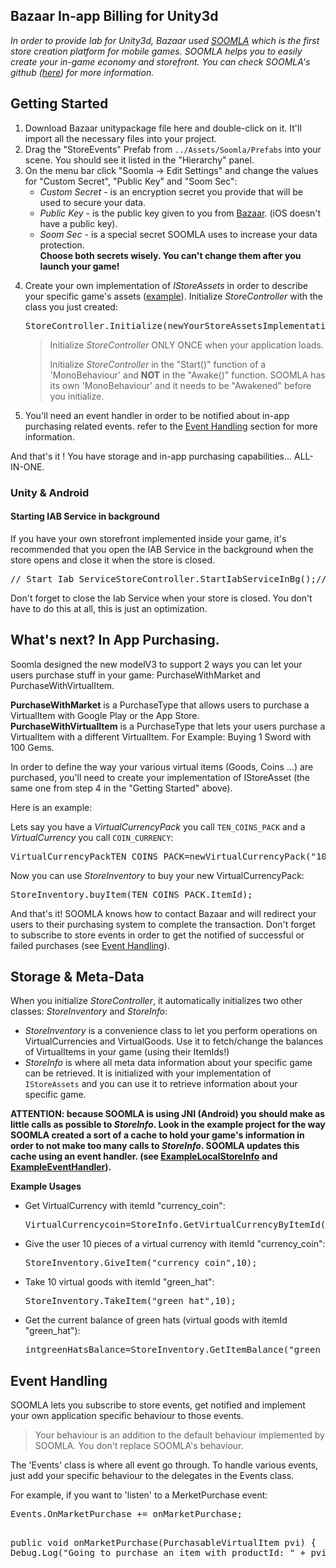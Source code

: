 <article class="markdown-body entry-content" itemprop="mainContentOfPage">
  <h2>Bazaar In-app Billing for Unity3d</h2>
  <p><em>In order to provide Iab for Unity3d, Bazaar used <a href="http://soom.la">SOOMLA</a> which is the first store creation platform for mobile games. SOOMLA   helps you to easily create your in-game economy and storefront. You can check SOOMLA's github  <a href="https://github.com/soomla/unity3d-store"> (here</a>) for more information.</em></p>
  <h2><a name="getting-started" class="anchor" href="#getting-started"><span class="octicon octicon-link"></span></a>Getting Started</h2><ol>
    <li>Download  Bazaar unitypackage file here and double-click on it. It'll import all the necessary files into your project.</li><li>Drag the "StoreEvents" Prefab from <code>../Assets/Soomla/Prefabs</code> into your scene. You should see it listed in the "Hierarchy" panel.</li><li>On the menu bar click "Soomla -&gt; Edit Settings" and change the values for "Custom Secret", "Public Key" and "Soom Sec":

<ul><li><em>Custom Secret</em> - is an encryption secret you provide that will be used to secure your data.</li>
<li><em>Public Key</em> - is the public key given to you from <a href="http://pardakht.cafebazaar.ir/panel/?l=en">Bazaar</a>. (iOS doesn't have a public key).</li><li><em>Soom Sec</em> - is a special secret SOOMLA uses to increase your data protection.<br><strong>Choose both secrets wisely. You can't change them after you launch your game!</strong></li></ul></li><li><p>Create your own implementation of <em>IStoreAssets</em> in order to describe your specific game's assets (<a href="https://github.com/soomla/unity3d-store/blob/master/unity4.0/Assets/Examples/MuffinRush/MuffinRushAssets.cs">example</a>). Initialize <em>StoreController</em> with the class you just created:</p><div class="highlight highlight-cs"><pre><span class="n">StoreController</span><span class="p">.</span><span class="n">Initialize</span><span class="p">(</span><span class="k">new</span><span class="n">YourStoreAssetsImplementation</span><span class="p">());</span></pre></div><blockquote><p style="font-size:14px">Initialize <em>StoreController</em> ONLY ONCE when your application loads.</p><p style="font-size:14px">Initialize <em>StoreController</em> in the "Start()" function of a 'MonoBehaviour' and <strong>NOT</strong> in the "Awake()" function. SOOMLA has its own 'MonoBehaviour' and it needs to be "Awakened" before you initialize.</p></blockquote></li><li><p>You'll need an event handler in order to be notified about in-app purchasing related events. refer to the <a href="#event-handling">Event Handling</a> section for more information.</p></li></ol><p>And that's it ! You have storage and in-app purchasing capabilities... ALL-IN-ONE.</p><h3><a name="unity--android" class="anchor" href="#unity--android"><span class="octicon octicon-link"></span></a>Unity &amp; Android</h3><h4><a name="starting-iab-service-in-background" class="anchor" href="#starting-iab-service-in-background"><span class="octicon octicon-link"></span></a>Starting IAB Service in background</h4><p>If you have your own storefront implemented inside your game, it's recommended that you open the IAB Service in the background when the store opens and close it when the store is closed.</p><div class="highlight highlight-cs"><pre><span class="c1">// Start Iab Service</span><span class="n">StoreController</span><span class="p">.</span><span class="n">StartIabServiceInBg</span><span class="p">();</span><span class="c1">// Stop Iab Service</span><span class="n">StoreController</span><span class="p">.</span><span class="n">StopIabServiceInBg</span><span class="p">();</span></pre></div><p>Don't forget to close the Iab Service when your store is closed. You don't have to do this at all, this is just an optimization.</p><h2><a name="whats-next-in-app-purchasing" class="anchor" href="#whats-next-in-app-purchasing"><span class="octicon octicon-link"></span></a>What's next? In App Purchasing.</h2>
<p>Soomla  designed the new modelV3 to support 2 ways you can let your users purchase stuff in your game: PurchaseWithMarket and PurchaseWithVirtualItem.</p><p><strong>PurchaseWithMarket</strong> is a PurchaseType that allows users to purchase a VirtualItem with Google Play or the App Store.<br><strong>PurchaseWithVirtualItem</strong> is a PurchaseType that lets your users purchase a VirtualItem with a different VirtualItem. For Example: Buying 1 Sword with 100 Gems.</p><p>In order to define the way your various virtual items (Goods, Coins ...) are purchased, you'll need to create your implementation of IStoreAsset (the same one from step 4 in the "Getting Started" above).</p><p>Here is an example:</p><p>Lets say you have a <em>VirtualCurrencyPack</em> you call <code>TEN_COINS_PACK</code> and a <em>VirtualCurrency</em> you call <code>COIN_CURRENCY</code>:</p><div class="highlight highlight-cs"><pre><span class="n">VirtualCurrencyPack</span><span class="n">TEN_COINS_PACK</span><span class="p">=</span><span class="k">new</span><span class="n">VirtualCurrencyPack</span><span class="p">(</span><span class="s">"10 Coins"</span><span class="p">,</span><span class="c1">// name</span><span class="s">"A pack of 10 coins"</span><span class="p">,</span><span class="c1">// description</span><span class="s">"10_coins"</span><span class="p">,</span><span class="c1">// item id</span><span class="m">10</span><span class="p">,</span><span class="c1">// number of currencies in the pack</span><span class="n">COIN_CURRENCY_ITEM_ID</span><span class="p">,</span><span class="c1">// the currency associated with this pack</span><span class="k">new</span><span class="nf">PurchaseWithMarket</span><span class="p">(</span><span class="s">"com.soomla.ten_coin_pack"</span><span class="p">,</span><span class="m">1.99</span><span class="p">)</span><span class="p">);</span></pre></div><p>Now you can use <em>StoreInventory</em> to buy your new VirtualCurrencyPack:</p><div class="highlight highlight-cs"><pre><span class="n">StoreInventory</span><span class="p">.</span><span class="n">buyItem</span><span class="p">(</span><span class="n">TEN_COINS_PACK</span><span class="p">.</span><span class="n">ItemId</span><span class="p">);</span></pre></div>
<p>And that's it! SOOMLA knows how to contact Bazaar  and will redirect your users to their purchasing system to complete the transaction. Don't forget to subscribe to store events in order to get the notified of successful or failed purchases (see <a href="#event-handling">Event Handling</a>).</p><h2><a name="storage--meta-data" class="anchor" href="#storage--meta-data"><span class="octicon octicon-link"></span></a>Storage &amp; Meta-Data</h2><p>When you initialize <em>StoreController</em>, it automatically initializes two other classes: <em>StoreInventory</em> and <em>StoreInfo</em>:  </p><ul><li><em>StoreInventory</em> is a convenience class to let you perform operations on VirtualCurrencies and VirtualGoods. Use it to fetch/change the balances of VirtualItems in your game (using their ItemIds!)<br></li><li><em>StoreInfo</em> is where all meta data information about your specific game can be retrieved. It is initialized with your implementation of <code>IStoreAssets</code> and you can use it to retrieve information about your specific game.</li></ul>
<p><strong>ATTENTION: because SOOMLA is using JNI (Android)  you should make as little calls as possible to <em>StoreInfo</em>. Look in the example project for the way SOOMLA created a sort of a cache to hold your game's information in order to not make too many calls to <em>StoreInfo</em>. SOOMLA updates this cache using an event handler. (see <a href="https://github.com/soomla/unity3d-store/blob/master/unity4.0/Assets/Soomla/Code/ExampleLocalStoreInfo.cs">ExampleLocalStoreInfo</a> and <a href="https://github.com/soomla/unity3d-store/blob/master/unity4.0/Assets/Soomla/Code/ExampleEventHandler.cs">ExampleEventHandler</a>).</strong></p><p><strong>Example Usages</strong></p><ul><li><p>Get VirtualCurrency with itemId "currency_coin":</p><div class="highlight highlight-cs"><pre><span class="n">VirtualCurrency</span><span class="n">coin</span><span class="p">=</span><span class="n">StoreInfo</span><span class="p">.</span><span class="n">GetVirtualCurrencyByItemId</span><span class="p">(</span><span class="s">"currency_coin"</span><span class="p">);</span></pre></div></li><li><p>Give the user 10 pieces of a virtual currency with itemId "currency_coin":</p><div class="highlight highlight-cs"><pre><span class="n">StoreInventory</span><span class="p">.</span><span class="n">GiveItem</span><span class="p">(</span><span class="s">"currency_coin"</span><span class="p">,</span><span class="m">10</span><span class="p">);</span></pre></div></li><li><p>Take 10 virtual goods with itemId "green_hat":</p><div class="highlight highlight-cs"><pre><span class="n">StoreInventory</span><span class="p">.</span><span class="n">TakeItem</span><span class="p">(</span><span class="s">"green_hat"</span><span class="p">,</span><span class="m">10</span><span class="p">);</span></pre></div></li><li><p>Get the current balance of green hats (virtual goods with itemId "green_hat"):</p><div class="highlight highlight-cs"><pre><span class="kt">int</span><span class="n">greenHatsBalance</span><span class="p">=</span><span class="n">StoreInventory</span><span class="p">.</span><span class="n">GetItemBalance</span><span class="p">(</span><span class="s">"green_hat"</span><span class="p">);</span></pre></div></li></ul><h2><a name="event-handling" class="anchor" href="#event-handling"><span class="octicon octicon-link"></span></a>Event Handling</h2><p>SOOMLA lets you subscribe to store events, get notified and implement your own application specific behaviour to those events.</p><blockquote><p style="font-size:14px">Your behaviour is an addition to the default behaviour implemented by SOOMLA. You don't replace SOOMLA's behaviour.</p></blockquote><p>The 'Events' class is where all event go through. To handle various events, just add your specific behaviour to the delegates in the Events class.</p><p>For example, if you want to 'listen' to a MerketPurchase event:</p><div class="highlight highlight-cs">
<pre>
Events.OnMarketPurchase += onMarketPurchase;

public void onMarketPurchase(PurchasableVirtualItem pvi) {
    Debug.Log("Going to purchase an item with productId: " + pvi.ItemId);
}
</pre>
</div></article>
